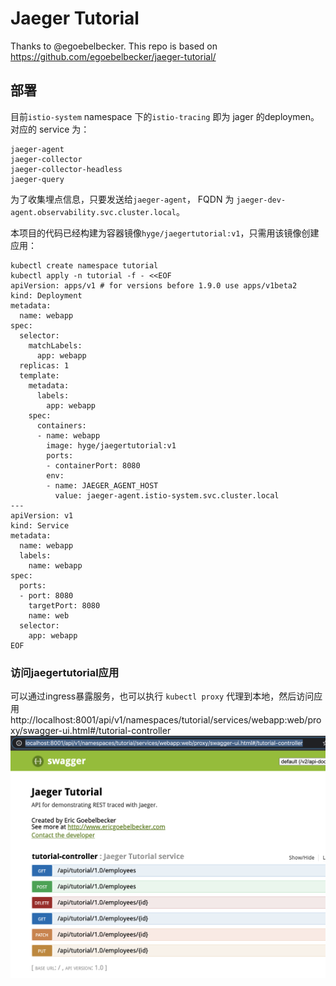 # Jaeger Tutorial

Thanks to @egoebelbecker. This repo is based on https://github.com/egoebelbecker/jaeger-tutorial/

## 部署
目前`istio-system` namespace 下的`istio-tracing` 即为 jager 的deploymen。对应的 service 为：
```
jaeger-agent
jaeger-collector
jaeger-collector-headless
jaeger-query
```
为了收集埋点信息，只要发送给`jaeger-agent`， FQDN 为 `jaeger-dev-agent.observability.svc.cluster.local`。

本项目的代码已经构建为容器镜像`hyge/jaegertutorial:v1`，只需用该镜像创建应用：
```
kubectl create namespace tutorial
kubectl apply -n tutorial -f - <<EOF
apiVersion: apps/v1 # for versions before 1.9.0 use apps/v1beta2
kind: Deployment
metadata:
  name: webapp
spec:
  selector:
    matchLabels:
      app: webapp
  replicas: 1
  template:
    metadata:
      labels:
        app: webapp
    spec:
      containers:
      - name: webapp
        image: hyge/jaegertutorial:v1
        ports:
        - containerPort: 8080
        env:
        - name: JAEGER_AGENT_HOST
          value: jaeger-agent.istio-system.svc.cluster.local
---
apiVersion: v1
kind: Service
metadata:
  name: webapp
  labels:
    name: webapp
spec:
  ports:
  - port: 8080
    targetPort: 8080
    name: web
  selector:
    app: webapp
EOF
```

### 访问jaegertutorial应用
可以通过ingress暴露服务，也可以执行 `kubectl proxy` 代理到本地，然后访问应用 http://localhost:8001/api/v1/namespaces/tutorial/services/webapp:web/proxy/swagger-ui.html#/tutorial-controller
![webapp ui](./swagger-ui.png)

